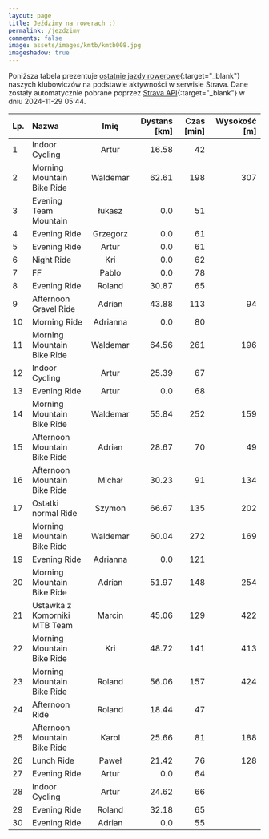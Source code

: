 ```yaml
---
layout: page
title: Jeździmy na rowerach :)
permalink: /jezdzimy
comments: false
image: assets/images/kmtb/kmtb008.jpg
imageshadow: true
---
```


Poniższa tabela prezentuje [ostatnie jazdy rowerowe](https://www.strava.com/clubs/336381){:target="_blank"} naszych klubowiczów na podstawie aktywności w serwisie Strava. Dane zostały automatycznie pobrane poprzez [Strava API](https://developers.strava.com/docs/reference/#api-Clubs-getClubActivitiesById){:target="_blank"} w dniu 2024-11-29 05:44.

Lp. | Nazwa | Imię | Dystans [km] | Czas [min] | Wysokość [m]
:--- | :--- | :---: | ---: | ---: | ---:
1|Indoor Cycling|Artur|16.58|42|
2|Morning Mountain Bike Ride|Waldemar|62.61|198|307
3|Evening Team Mountain|łukasz|0.0|51|
4|Evening Ride|Grzegorz|0.0|61|
5|Evening Ride|Artur|0.0|61|
6|Night Ride|Kri|0.0|62|
7|FF|Pablo|0.0|78|
8|Evening Ride|Roland|30.87|65|
9|Afternoon Gravel Ride|Adrian|43.88|113|94
10|Morning Ride|Adrianna|0.0|80|
11|Morning Mountain Bike Ride|Waldemar|64.56|261|196
12|Indoor Cycling|Artur|25.39|67|
13|Evening Ride|Artur|0.0|68|
14|Morning Mountain Bike Ride|Waldemar|55.84|252|159
15|Afternoon Mountain Bike Ride|Adrian|28.67|70|49
16|Afternoon Mountain Bike Ride|Michał|30.23|91|134
17|Ostatki normal Ride|Szymon|66.67|135|202
18|Morning Mountain Bike Ride|Waldemar|60.04|272|169
19|Evening Ride|Adrianna|0.0|121|
20|Morning Mountain Bike Ride|Adrian|51.97|148|254
21|Ustawka z Komorniki MTB Team|Marcin|45.06|129|422
22|Morning Mountain Bike Ride|Kri|48.72|141|413
23|Morning Mountain Bike Ride|Roland|56.06|157|424
24|Afternoon Ride|Roland|18.44|47|
25|Afternoon Mountain Bike Ride|Karol|25.66|81|188
26|Lunch Ride|Paweł|21.42|76|128
27|Evening Ride|Artur|0.0|64|
28|Indoor Cycling|Artur|24.62|66|
29|Evening Ride|Roland|32.18|65|
30|Evening Ride|Adrian|0.0|55|
